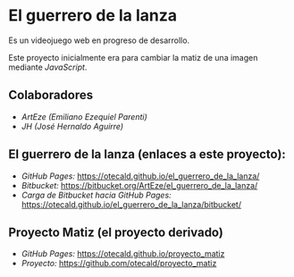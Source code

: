 # El guerrero de la lanza

Es un videojuego web en progreso de desarrollo.

Este proyecto inicialmente era para cambiar la matiz de una imagen mediante _JavaScript_.

## Colaboradores

 - _ArtEze (Emiliano Ezequiel Parenti)_ 
 - _JH (José Hernaldo Aguirre)_

## El guerrero de la lanza (enlaces a este proyecto):

 - _GitHub Pages:_ https://otecald.github.io/el_guerrero_de_la_lanza/
 - _Bitbucket:_ https://bitbucket.org/ArtEze/el_guerrero_de_la_lanza/
 - _Carga de Bitbucket hacia GitHub Pages:_ https://otecald.github.io/el_guerrero_de_la_lanza/bitbucket/

## Proyecto Matiz (el proyecto derivado)

 - _GitHub Pages:_ https://otecald.github.io/proyecto_matiz
 - _Proyecto:_ https://github.com/otecald/proyecto_matiz

